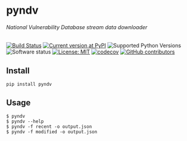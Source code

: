 # pyndv
###### National Vulnerability Database stream data downloader

[![Build Status](https://travis-ci.org/vit0r/pyndv.svg?branch=master)](https://travis-ci.org/vit0r/pyndv)
[![Current version at PyPI](https://img.shields.io/pypi/v/pyndv.svg)](https://pypi.python.org/pypi/pyndv)
![Supported Python Versions](https://img.shields.io/pypi/pyversions/pyndv.svg)
![Software status](https://img.shields.io/pypi/status/pyndv.svg)
[![License: MIT](https://img.shields.io/pypi/l/pyndv.svg)](https://github.com/vit0r/pyndv/blob/master/LICENSE)
[![codecov](https://codecov.io/gh/vit0r/pyndv/branch/master/graph/badge.svg)](https://codecov.io/gh/vit0r/pyndv)
[![GitHub contributors](https://img.shields.io/github/contributors/vit0r/pyndv.svg)](https://github.com/vit0r/pyndv/graphs/contributors)
## Install

    pip install pyndv

## Usage

    $ pyndv
    $ pyndv --help
    $ pyndv -f recent -o output.json
    $ pyndv -f modified -o output.json
